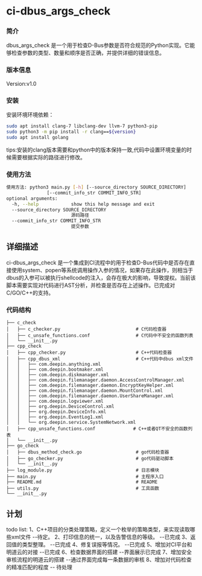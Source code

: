 <!--
 * @Descripttion: 
 * @version: 
 * @Author: 
 * @Date: 2024-08-20 17:24:55
 * @LastEditors: smile
 * @LastEditTime: 2024-09-05 13:23:38
-->
# ci-dbus_args_check

### 简介
dbus_args_check 是一个用于检查D-Bus参数是否符合规范的Python实现。它能够检查参数的类型、数量和顺序是否正确，并提供详细的错误信息。

### 版本信息
Version:v1.0

### 安装    

安装环境环境依赖：
```bash
sudo apt install clang-7 libclang-dev llvm-7 python3-pip
sudo python3 -m pip install -r clang==${version}
sudo apt install golang
```
tips:安装的clang版本需要和python中的版本保持一致,代码中设置环境变量的时候需要根据实际的路径进行修改。

### 使用方法
```bash
使用方法: python3 main.py [-h] [--source_directory SOURCE_DIRECTORY]
               [--commit_info_str COMMIT_INFO_STR]
optional arguments:
  -h, --help            show this help message and exit
  --source_directory SOURCE_DIRECTORY
                        源码路径
  --commit_info_str COMMIT_INFO_STR
                        提交参数

```

## 详细描述
ci-dbus_args_check 是一个集成到CI流程中的用于检查D-Bus代码中是否存在直接使用system、popen等系统调用操作入参的情况，如果存在此操作，则相当于dbus的入参可以被执行shellcode的注入，会存在极大的影响，导致提权。当前该脚本需要实现对代码进行AST分析，并检查是否存在上述操作。已完成对C/GO/C++的支持。

### 代码结构
```
├── c_check
│   ├── c_checker.py                            # C代码检查器
│   ├── c_unsafe_functions.conf                 # C代码中不安全的函数列表
│   └── __init__.py
├── cpp_check                                   
│   ├── cpp_checker.py                          # C++代码检查器
│   ├── cpp_dbus_xml                            # C++代码中dbus xml文件
│   │   ├── com.deepin.anything.xml
│   │   ├── com.deepin.bootmaker.xml
│   │   ├── com.deepin.diskmanager.xml
│   │   ├── com.deepin.filemanager.daemon.AccessControlManager.xml
│   │   ├── com.deepin.filemanager.daemon.EncryptKeyHelper.xml
│   │   ├── com.deepin.filemanager.daemon.MountControl.xml
│   │   ├── com.deepin.filemanager.daemon.UserShareManager.xml
│   │   ├── com.deepin.logviewer.xml
│   │   ├── org.deepin.DeviceControl.xml
│   │   ├── org.deepin.DeviceInfo.xml
│   │   ├── org.deepin.EventLog1.xml
│   │   └── org.deepin.service.SystemNetwork.xml
│   ├── cpp_unsafe_functions.conf              # C++或者QT不安全的函数列表
│   └── __init__.py
├── go_check
│   ├── dbus_method_check.go                    # go代码检查器
│   ├── go_checker.py                           # go代码驱动脚本
│   └── __init__.py
├── log_module.py                               # 日志模块
├── main.py                                     # 主程序入口
├── README.md                                   # README
├── utils.py                                    # 工具函数
└── __init__.py
```


## 计划
todo list:
1、C++项目的分类处理策略，定义一个枚举的策略类型，来实现读取哪些xml文件 --待定。
2、打印信息的统一，以及告警信息的等级。   --已完成
3、返回值的类型整理。                  --已完成
4、修复误报等情况。                    --已完成
5、增加对CI平台和明道云的对接            --已完成
6、检查数据界面的搭建                   --界面展示已完成
7、增加安全审核流程的明道云的搭建         --通过界面完成每一条数据的审核
8、增加对代码检查的精准匹配的程度         -- 待处理